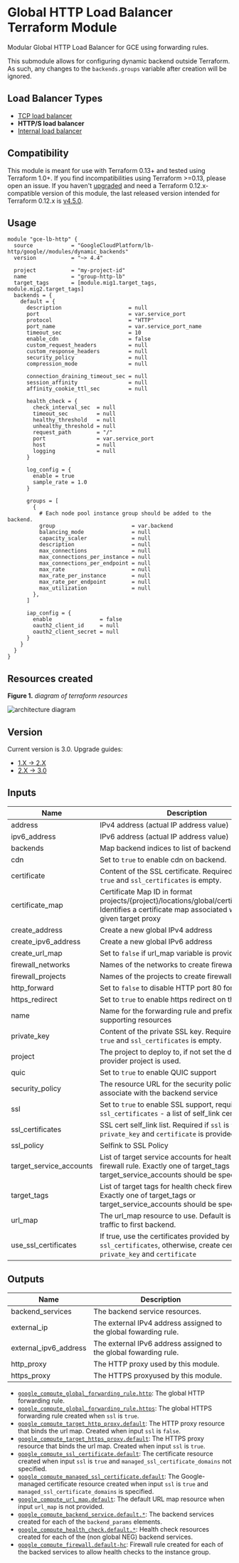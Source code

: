 # Global HTTP Load Balancer Terraform Module
Modular Global HTTP Load Balancer for GCE using forwarding rules.

This submodule allows for configuring dynamic backend outside Terraform.
As such, any changes to the `backends.groups` variable after creation will be ignored.


## Load Balancer Types

- [TCP load balancer](https://github.com/terraform-google-modules/terraform-google-lb)
- **HTTP/S load balancer**
- [Internal load balancer](https://github.com/terraform-google-modules/terraform-google-lb-internal)

## Compatibility

This module is meant for use with Terraform 0.13+ and tested using Terraform 1.0+. If you find incompatibilities using Terraform >=0.13, please open an issue. If you haven't
[upgraded](https://www.terraform.io/upgrade-guides/0-13.html) and need a Terraform
0.12.x-compatible version of this module, the last released version
intended for Terraform 0.12.x is [v4.5.0](https://registry.terraform.io/modules/GoogleCloudPlatform/lb-http/google/4.5.0).

## Usage

```HCL
module "gce-lb-http" {
  source            = "GoogleCloudPlatform/lb-http/google//modules/dynamic_backends"
  version           = "~> 4.4"

  project           = "my-project-id"
  name              = "group-http-lb"
  target_tags       = [module.mig1.target_tags, module.mig2.target_tags]
  backends = {
    default = {
      description                     = null
      port                            = var.service_port
      protocol                        = "HTTP"
      port_name                       = var.service_port_name
      timeout_sec                     = 10
      enable_cdn                      = false
      custom_request_headers          = null
      custom_response_headers         = null
      security_policy                 = null
      compression_mode                = null

      connection_draining_timeout_sec = null
      session_affinity                = null
      affinity_cookie_ttl_sec         = null

      health_check = {
        check_interval_sec  = null
        timeout_sec         = null
        healthy_threshold   = null
        unhealthy_threshold = null
        request_path        = "/"
        port                = var.service_port
        host                = null
        logging             = null
      }

      log_config = {
        enable = true
        sample_rate = 1.0
      }

      groups = [
        {
          # Each node pool instance group should be added to the backend.
          group                        = var.backend
          balancing_mode               = null
          capacity_scaler              = null
          description                  = null
          max_connections              = null
          max_connections_per_instance = null
          max_connections_per_endpoint = null
          max_rate                     = null
          max_rate_per_instance        = null
          max_rate_per_endpoint        = null
          max_utilization              = null
        },
      ]

      iap_config = {
        enable               = false
        oauth2_client_id     = null
        oauth2_client_secret = null
      }
    }
  }
}
```


## Resources created

**Figure 1.** _diagram of terraform resources_

![architecture diagram](/diagram.png)

## Version

Current version is 3.0. Upgrade guides:

- [1.X -> 2.X](https://www.terraform.io/upgrade-guides/0-12.html)
- [2.X -> 3.0](/docs/upgrading-v2.0.0-v3.0.0.md)

<!-- BEGINNING OF PRE-COMMIT-TERRAFORM DOCS HOOK -->

## Inputs

| Name                    | Description                                                                                                                                |     Type     |  Default  | Required |
| ----------------------- | ------------------------------------------------------------------------------------------------------------------------------------------ | :----------: | :-------: | :------: |
| address                 | IPv4 address (actual IP address value)                                                                                                     |    string    | `"null"`  |    no    |
| ipv6_address            | IPv6 address (actual IP address value)                                                                                                     |    string    | `"null"`  |    no    |
| backends                | Map backend indices to list of backend maps.                                                                                               |    object    |    n/a    |   yes    |
| cdn                     | Set to `true` to enable cdn on backend.                                                                                                    |     bool     | `"false"` |    no    |
| certificate             | Content of the SSL certificate. Required if `ssl` is `true` and `ssl_certificates` is empty.                                               |    string    | `"null"`  |    no    |
| certificate\_map        | Certificate Map ID in format projects/{project}/locations/global/certificateMaps/. Identifies a certificate map associated with the given target proxy | `string` | `null` | no |
| create_address          | Create a new global IPv4 address                                                                                                           |     bool     | `"true"`  |    no    |
| create_ipv6_address     | Create a new global IPv6 address                                                                                                           |     bool     | `"true"`  |    no    |
| create_url_map          | Set to `false` if url_map variable is provided.                                                                                            |     bool     | `"true"`  |    no    |
| firewall_networks       | Names of the networks to create firewall rules in                                                                                          | list(string) | `<list>`  |    no    |
| firewall_projects       | Names of the projects to create firewall rules in                                                                                          | list(string) | `<list>`  |    no    |
| http_forward            | Set to `false` to disable HTTP port 80 forward                                                                                             |     bool     | `"true"`  |    no    |
| https_redirect          | Set to `true` to enable https redirect on the lb.                                                                                          |     bool     | `"false"` |    no    |
| name                    | Name for the forwarding rule and prefix for supporting resources                                                                           |    string    |    n/a    |   yes    |
| private_key             | Content of the private SSL key. Required if `ssl` is `true` and `ssl_certificates` is empty.                                               |    string    | `"null"`  |    no    |
| project                 | The project to deploy to, if not set the default provider project is used.                                                                 |    string    |    n/a    |   yes    |
| quic                    | Set to `true` to enable QUIC support                                                                                                       |     bool     | `"false"` |    no    |
| security_policy         | The resource URL for the security policy to associate with the backend service                                                             |    string    | `"null"`  |    no    |
| ssl                     | Set to `true` to enable SSL support, requires variable `ssl_certificates` - a list of self_link certs                                      |     bool     | `"false"` |    no    |
| ssl_certificates        | SSL cert self_link list. Required if `ssl` is `true` and no `private_key` and `certificate` is provided.                                   | list(string) | `<list>`  |    no    |
| ssl_policy              | Selfink to SSL Policy                                                                                                                      |    string    | `"null"`  |    no    |
| target_service_accounts | List of target service accounts for health check firewall rule. Exactly one of target_tags or target_service_accounts should be specified. | list(string) | `<list>`  |    no    |
| target_tags             | List of target tags for health check firewall rule. Exactly one of target_tags or target_service_accounts should be specified.             | list(string) | `<list>`  |    no    |
| url_map                 | The url_map resource to use. Default is to send all traffic to first backend.                                                              |    string    | `"null"`  |    no    |
| use_ssl_certificates    | If true, use the certificates provided by `ssl_certificates`, otherwise, create cert from `private_key` and `certificate`                  |     bool     | `"false"` |    no    |

## Outputs

| Name                  | Description                                                      |
| --------------------- | ---------------------------------------------------------------- |
| backend_services      | The backend service resources.                                   |
| external_ip           | The external IPv4 address assigned to the global fowarding rule. |
| external_ipv6_address | The external IPv6 address assigned to the global fowarding rule. |
| http_proxy            | The HTTP proxy used by this module.                              |
| https_proxy           | The HTTPS proxyused by this module.                              |

<!-- END OF PRE-COMMIT-TERRAFORM DOCS HOOK -->

- [`google_compute_global_forwarding_rule.http`](https://www.terraform.io/docs/providers/google/r/compute_global_forwarding_rule.html): The global HTTP forwarding rule.
- [`google_compute_global_forwarding_rule.https`](https://www.terraform.io/docs/providers/google/r/compute_global_forwarding_rule.html): The global HTTPS forwarding rule created when `ssl` is `true`.
- [`google_compute_target_http_proxy.default`](https://www.terraform.io/docs/providers/google/r/compute_target_http_proxy.html): The HTTP proxy resource that binds the url map. Created when input `ssl` is `false`.
- [`google_compute_target_https_proxy.default`](https://www.terraform.io/docs/providers/google/r/compute_target_https_proxy.html): The HTTPS proxy resource that binds the url map. Created when input `ssl` is `true`.
- [`google_compute_ssl_certificate.default`](https://www.terraform.io/docs/providers/google/r/compute_ssl_certificate.html): The certificate resource created when input `ssl` is `true` and `managed_ssl_certificate_domains` not specified.
- [`google_compute_managed_ssl_certificate.default`](https://www.terraform.io/docs/providers/google/r/compute_managed_ssl_certificate.html): The Google-managed certificate resource created when input `ssl` is `true` and `managed_ssl_certificate_domains` is specified.
- [`google_compute_url_map.default`](https://www.terraform.io/docs/providers/google/r/compute_url_map.html): The default URL map resource when input `url_map` is not provided.
- [`google_compute_backend_service.default.*`](https://www.terraform.io/docs/providers/google/r/compute_backend_service.html): The backend services created for each of the `backend_params` elements.
- [`google_compute_health_check.default.*`](https://www.terraform.io/docs/providers/google/r/compute_health_check.html):
  Health check resources created for each of the (non global NEG) backend services.
- [`google_compute_firewall.default-hc`](https://www.terraform.io/docs/providers/google/r/compute_firewall.html): Firewall rule created for each of the backed services to allow health checks to the instance group.
